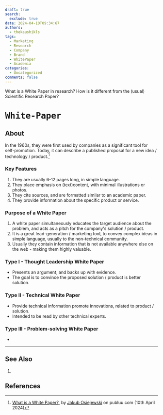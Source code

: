 ```yaml
---
draft: true
search:
  exclude: true
date: 2024-04-10T09:34:67
authors:
  - thekaushikls
tags:
  - Marketing
  - Research
  - Company
  - Brand
  - WhitePaper
  - Academia
categories:
  - Uncategorized
comments: false
---
```

What is a White Paper in research? How is it different from the (usual) Scientific Research Paper?
<!-- more -->
# <kbd> White-Paper </kbd>
## About
In the 1960s, they were first used by companies as a significant tool for self-promotion. Today, it can describe a published proposal for a new idea / technology / product.[^1]

### Key Features
1. They are usually 6-12 pages long, in simple language.
2. They place emphasis on (text)content, with minimal illustrations or photos.
3. They cite sources, and are formatted similar to an academic paper.
4. They provide information about the specific product or service.

### Purpose of a White Paper
1. A white paper simultaneously educates the target audience about the problem, and acts as a pitch for the company's solution / product.
2. It is a great lead-generation / marketing tool, to convey complex ideas in simple language, usually to the non-technical community.
3. Usually they contain information that is not available anywhere else on the web - making them highly valuable.

### Type I - Thought Leadership White Paper
* Presents an argument, and backs up with evidence.
* The goal is to convince the proposed solution / product is better solution.

### Type II - Technical White Paper
* Provide technical information promote innovations, related to product / solution.
* Intended to be read by other technical experts.

### Type III - Problem-solving White Paper
* 

---

## See Also
1. 

## References
[^1]: [What is a White Paper?](https://publuu.com/knowledge-base/what-is-a-white-paper/#:~:text=A%20white%20paper%20is%20a,research%20or%20results%20of%20experiments.), by [Jakub Osiejewski](https://www.linkedin.com/in/jakub-osiejewski-675728b0/) on publuu.com (10th April 2024)
